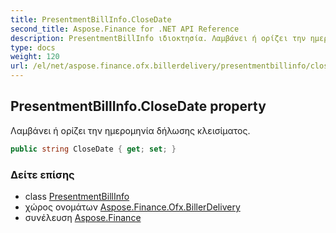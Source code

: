 ```yaml
---
title: PresentmentBillInfo.CloseDate
second_title: Aspose.Finance for .NET API Reference
description: PresentmentBillInfo ιδιοκτησία. Λαμβάνει ή ορίζει την ημερομηνία δήλωσης κλεισίματος.
type: docs
weight: 120
url: /el/net/aspose.finance.ofx.billerdelivery/presentmentbillinfo/closedate/
---
```

## PresentmentBillInfo.CloseDate property

Λαμβάνει ή ορίζει την ημερομηνία δήλωσης κλεισίματος.

```csharp
public string CloseDate { get; set; }
```

### Δείτε επίσης

* class [PresentmentBillInfo](../)
* χώρος ονομάτων [Aspose.Finance.Ofx.BillerDelivery](../../presentmentbillinfo/)
* συνέλευση [Aspose.Finance](../../../)


